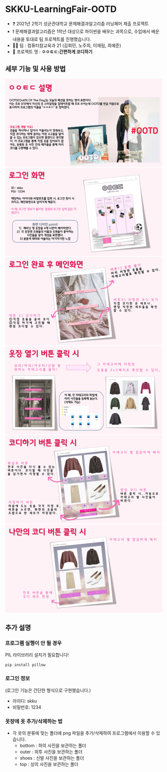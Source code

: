 # SKKU-LearningFair-OOTD

- ❓ 2021년 2학기 성균관대학교 문제해결과알고리즘 러닝페어 제출 프로젝트
- ❗️ 문제해결과알고리즘은 1학년 대상으로 파이썬을 배우는 과목으로, 수업에서 배운 내용을 토대로 팀 프로젝트를 진행했습니다.
- 🙆‍♀️ 팀 : 컴퓨터참교육과 21 (김회민, 노주희, 이재림, 최예준)
- 👗 프로젝트 명 : **ㅇㅇㅌㄷ:간편하게 코디하기**

## 세부 기능 및 사용 방법
<img src="./img/1-summary.jpg">
<img src="./img/2-login.jpg">
<img src="./img/3-main.jpg">
<img src="./img/4-closet.jpg">
<img src="./img/5-codi.jpg">
<img src="./img/6-myCodi.jpg">

## 추가 설명

### 프로그램 실행이 안 될 경우 
PIL 라이브러리 설치가 필요합니다!
```
pip install pillow
```
### 로그인 정보
(로그인 기능은 간단한 형식으로 구현했습니다.)
- 아이디: skku 
- 비밀번호: 1234

### 옷장에 옷 추가/삭제하는 법
- 각 옷의 분류에 맞는 폴더에 png 파일을 추가/삭제하여 프로그램에서 이용할 수 있습니다.
    - bottom : 하의 사진을 보관하는 폴더
    - outer : 외투 사진을 보관하는 폴더
    - shoes : 신발 사진을 보관하는 폴더
    - top : 상의 사진을 보관하는 폴더
